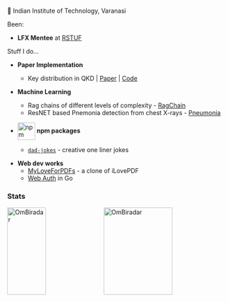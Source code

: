📍 Indian Institute of Technology, Varanasi

  
Been:
- **LFX Mentee** at [RSTUF](https://github.com/repository-service-tuf/repository-service-tuf)

<!-- 
> NOTE: ☕ **Caffeine-fueled** -->

<!-- ### Interesting Stuff here -->

Stuff I do...

- **Paper Implementation** 
    - Key distribution in QKD | [Paper](https://ieeexplore.ieee.org/document/10380212) | [Code](https://github.com/OmBiradar/MATN/blob/main/main.ipynb)

- **Machine Learning**
    - Rag chains of different levels of complexity - [RagChain](https://github.com/OmBiradar/ragchain)
    - ResNET based Pnemonia detection from chest X-rays - [Pneumonia](https://github.com/OmBiradar/Pneumonia-DL-ResNet)

- <img src="https://upload.wikimedia.org/wikipedia/commons/thumb/d/db/Npm-logo.svg/640px-Npm-logo.svg.png" alt="npm logo" width="40" style="vertical-align:middle"> **npm packages**
  - [`dad-jokes`](https://www.npmjs.com/package/@ombiradar/dad-jokes) - creative one liner jokes

<!-- - **Cryptographic**
    - [LockSmith](https://github.com/OmBiradar/locksmith) - an all in one personal password storage -->

- **Web dev works**
    - [MyLoveForPDFs](https://github.com/OmBiradar/my-love-for-pdfs) - a clone of iLovePDF 
    - [Web Auth](https://github.com/OmBiradar/golang_secure_login_portal) in Go
 


### Stats
<div style="display: flex; justify-content: space-between;">
  <img src="https://github-readme-stats.vercel.app/api/top-langs?username=OmBiradar&show_icons=true&locale=en&layout=compact" alt="OmBiradar" style="width: 42%; height: 200px;" />
  <img src="https://github-readme-stats.vercel.app/api?username=OmBiradar&show_icons=true&locale=en" alt="OmBiradar" style="width: 56%; height: 200px;" />
</div>
